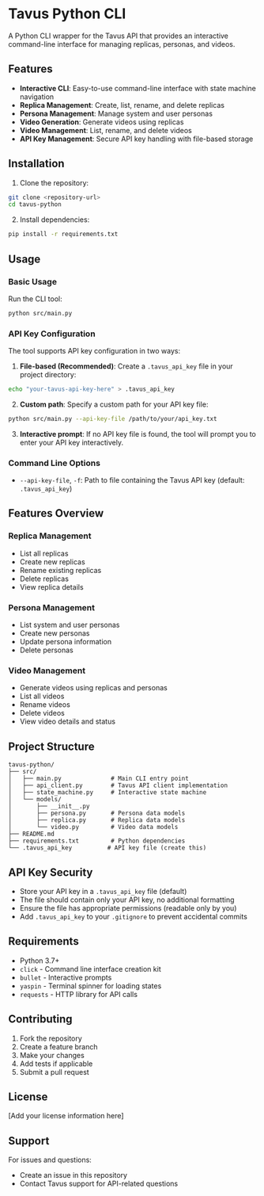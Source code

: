 # Tavus Python CLI

A Python CLI wrapper for the Tavus API that provides an interactive command-line interface for managing replicas, personas, and videos.

## Features

- **Interactive CLI**: Easy-to-use command-line interface with state machine navigation
- **Replica Management**: Create, list, rename, and delete replicas
- **Persona Management**: Manage system and user personas
- **Video Generation**: Generate videos using replicas
- **Video Management**: List, rename, and delete videos
- **API Key Management**: Secure API key handling with file-based storage

## Installation

1. Clone the repository:
```bash
git clone <repository-url>
cd tavus-python
```

2. Install dependencies:
```bash
pip install -r requirements.txt
```

## Usage

### Basic Usage

Run the CLI tool:
```bash
python src/main.py
```

### API Key Configuration

The tool supports API key configuration in two ways:

1. **File-based (Recommended)**: Create a `.tavus_api_key` file in your project directory:
```bash
echo "your-tavus-api-key-here" > .tavus_api_key
```

2. **Custom path**: Specify a custom path for your API key file:
```bash
python src/main.py --api-key-file /path/to/your/api_key.txt
```

3. **Interactive prompt**: If no API key file is found, the tool will prompt you to enter your API key interactively.

### Command Line Options

- `--api-key-file`, `-f`: Path to file containing the Tavus API key (default: `.tavus_api_key`)

## Features Overview

### Replica Management
- List all replicas
- Create new replicas
- Rename existing replicas
- Delete replicas
- View replica details

### Persona Management
- List system and user personas
- Create new personas
- Update persona information
- Delete personas

### Video Management
- Generate videos using replicas and personas
- List all videos
- Rename videos
- Delete videos
- View video details and status

## Project Structure

```
tavus-python/
├── src/
│   ├── main.py              # Main CLI entry point
│   ├── api_client.py        # Tavus API client implementation
│   ├── state_machine.py     # Interactive state machine
│   └── models/
│       ├── __init__.py
│       ├── persona.py       # Persona data models
│       ├── replica.py       # Replica data models
│       └── video.py         # Video data models
├── README.md
├── requirements.txt         # Python dependencies
└── .tavus_api_key          # API key file (create this)
```

## API Key Security

- Store your API key in a `.tavus_api_key` file (default)
- The file should contain only your API key, no additional formatting
- Ensure the file has appropriate permissions (readable only by you)
- Add `.tavus_api_key` to your `.gitignore` to prevent accidental commits

## Requirements

- Python 3.7+
- `click` - Command line interface creation kit
- `bullet` - Interactive prompts
- `yaspin` - Terminal spinner for loading states
- `requests` - HTTP library for API calls

## Contributing

1. Fork the repository
2. Create a feature branch
3. Make your changes
4. Add tests if applicable
5. Submit a pull request

## License

[Add your license information here]

## Support

For issues and questions:
- Create an issue in this repository
- Contact Tavus support for API-related questions